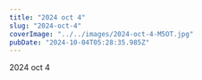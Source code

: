 ```yaml
---
title: "2024 oct 4"
slug: "2024-oct-4"
coverImage: "../../images/2024-oct-4-M5OT.jpg"
pubDate: "2024-10-04T05:28:35.985Z"
---
```


2024 oct 4
